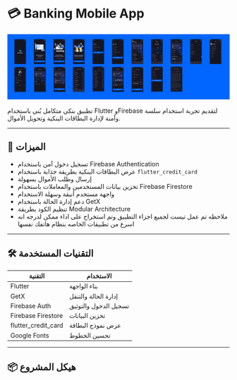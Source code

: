 # 💳 Banking Mobile App

![Design Preview](https://github.com/developerishussein/banking_mobile/blob/main/filecover.png)

تطبيق بنكي متكامل بُني باستخدام Flutter وFirebase لتقديم تجربة استخدام سلسة وآمنة لإدارة البطاقات البنكية وتحويل الأموال.

---

## 🚀 الميزات

- تسجيل دخول آمن باستخدام Firebase Authentication
- عرض البطاقات البنكية بطريقة جذابة باستخدام `flutter_credit_card`
- إرسال وطلب الأموال بسهولة
- تخزين بيانات المستخدمين والمعاملات باستخدام Firebase Firestore
- واجهة مستخدم أنيقة وسهلة الاستخدام
- دعم إدارة الحالة باستخدام GetX
- تنظيم الكود بطريقة Modular Architecture
- ملاحظه تم عمل تيست لجميع اجزاء التطبيق وتم استخراج على اداء ممكن لدرجه انه اسرع من تطبيقات الخاصه بنظام هاتفك نفسها
---

## 🛠️ التقنيات المستخدمة

| التقنية | الاستخدام |
|---------|-----------|
| Flutter | بناء الواجهة |
| GetX | إدارة الحالة والتنقل |
| Firebase Auth | تسجيل الدخول والتوثيق |
| Firebase Firestore | تخزين البيانات |
| flutter_credit_card | عرض نموذج البطاقة |
| Google Fonts | تحسين الخطوط |

---

## 📦 هيكل المشروع
